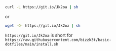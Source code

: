 ```sh
curl -L https://git.io/Jk2oa | sh
```
or
```sh
wget -O- https://git.io/Jk2oa | sh
```

`https://git.io/Jk2oa` is short for `https://raw.githubusercontent.com/bizzk3t/basic-dotfiles/main/install.sh`
